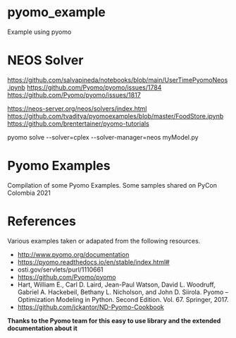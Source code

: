 # pyomo_example
Example using pyomo


# NEOS Solver
https://github.com/salvapineda/notebooks/blob/main/UserTimePyomoNeos.ipynb
https://github.com/Pyomo/pyomo/issues/1784
https://github.com/Pyomo/pyomo/issues/1817

https://neos-server.org/neos/solvers/index.html
https://github.com/tvaditya/pyomoexamples/blob/master/FoodStore.ipynb
https://github.com/brentertainer/pyomo-tutorials

pyomo solve --solver=cplex --solver-manager=neos myModel.py
# Pyomo Examples
Compilation of some Pyomo Examples.
Some samples shared on PyCon Colombia 2021

# References
Various examples taken or adapated from the following resources.
- http://www.pyomo.org/documentation
- https://pyomo.readthedocs.io/en/stable/index.html#
- osti.gov/servlets/purl/1110661
- https://github.com/Pyomo/pyomo
- Hart, William E., Carl D. Laird, Jean-Paul Watson, David L. Woodruff, Gabriel A. Hackebeil, Bethany L. Nicholson, and John D. Siirola. Pyomo – Optimization Modeling in Python. Second Edition.  Vol. 67. Springer, 2017.
- https://github.com/jckantor/ND-Pyomo-Cookbook

**Thanks to the Pyomo team for this easy to use library and the extended documentation about it**
